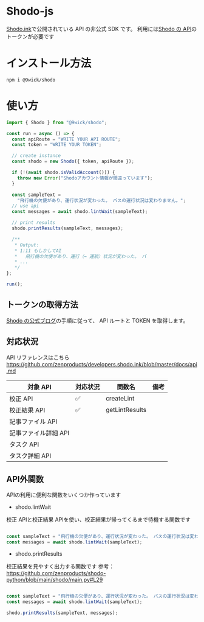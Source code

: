 # Shodo-js

[Shodo.ink](https://shodo.ink/)で公開されている API の非公式 SDK です。
利用には[Shodo の API](https://blog.shodo.ink/entry/2022/05/18/161818)のトークンが必要です

# インストール方法

```shell
npm i @9wick/shodo
```

# 使い方

```typescript
import { Shodo } from "@9wick/shodo";

const run = async () => {
  const apiRoute = "WRITE YOUR API ROUTE";
  const token = "WRITE YOUR TOKEN";

  // create instance
  const shodo = new Shodo({ token, apiRoute });

  if (!(await shodo.isValidAccount())) {
    throw new Error("Shodoアカウント情報が間違っています");
  }

  const sampleText =
    "飛行機の欠便があり、運行状況が変わった。 バスの運行状況は変わりません。";
  // use api
  const messages = await shodo.lintWait(sampleText);

  // print results
  shodo.printResults(sampleText, messages);

  /**
   * Output:
   * 1:11 もしかしてAI
   *   飛行機の欠便があり、運行（→ 運航）状況が変わった。 バ
   * ...
   */
};

run();
```

## トークンの取得方法

[Shodo の公式ブログ](https://blog.shodo.ink/entry/2022/05/18/161818)の手順に従って、
API ルートと TOKEN を取得します。

## 対応状況

API リファレンスはこちら
https://github.com/zenproducts/developers.shodo.ink/blob/master/docs/api.md

| 対象 API             | 対応状況 |  関数名   | 備考 |
| -------------------- | -------- |-----|-------|
| 校正 API             | ✅       |  createLint   |       |
| 校正結果 API         | ✅       |  getLintResults   |       |
| 記事ファイル API     |          |     |       |
| 記事ファイル詳細 API |          |     |       |
| タスク API           |          |     |       |
| タスク詳細 API       |          |     |       |


## API外関数

APIの利用に便利な関数をいくつか作っています

- shodo.lintWait

校正 APIと校正結果 APIを使い、校正結果が帰ってくるまで待機する関数です

```typescript

const sampleText = "飛行機の欠便があり、運行状況が変わった。 バスの運行状況は変わりません。";
const messages = await shodo.lintWait(sampleText);

```


- shodo.printResults

校正結果を見やすく出力する関数です
参考：https://github.com/zenproducts/shodo-python/blob/main/shodo/main.py#L29


```typescript

const sampleText = "飛行機の欠便があり、運行状況が変わった。 バスの運行状況は変わりません。";
const messages = await shodo.lintWait(sampleText);

shodo.printResults(sampleText, messages);
```
